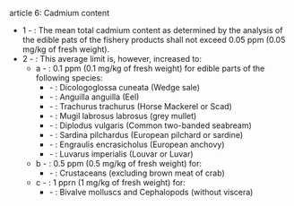article 6: Cadmium content

<ul>
			<li>1 - : The mean total cadmium content as determined by the analysis of the edible pats of the fishery products shall not exceed 0.05 ppm (0.05 mg&#x2F;kg of fresh weight).<ul>
			</ul></li>			<li>2 - : This average limit is, however, increased to:<ul>
						<li>a - : 0.1 ppm (0.1 mg&#x2F;kg of fresh weight) for edible parts of the following species:<ul>
									<li> - : Dicologoglossa cuneata (Wedge sale)<ul>
									</ul></li>									<li> - : Anguilla anguilla (Eel)<ul>
									</ul></li>									<li> - : Trachurus trachurus (Horse Mackerel or Scad)<ul>
									</ul></li>									<li> - : Mugil labrosus labrosus (grey mullet)<ul>
									</ul></li>									<li> - : Diplodus vulgaris (Common two-banded seabream)<ul>
									</ul></li>									<li> - : Sardina pilchardus (European pilchard or sardine)<ul>
									</ul></li>									<li> - : Engraulis encrasicholus (European anchovy)<ul>
									</ul></li>									<li> - : Luvarus imperialis (Louvar or Luvar)<ul>
									</ul></li>						</ul></li>						<li>b - : 0.5 ppm (0.5 mg&#x2F;kg of fresh weight) for:<ul>
									<li> - : Crustaceans (excluding brown meat of crab)<ul>
									</ul></li>						</ul></li>						<li>c - : 1 pprn (1 mg&#x2F;kg of fresh weight) for:<ul>
									<li> - : Bivalve molluscs and Cephalopods (without viscera)<ul>
									</ul></li>						</ul></li>			</ul></li></ul>
